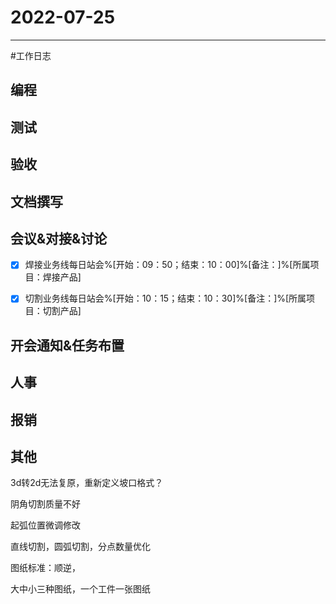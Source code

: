 # 2022-07-25 

---

#工作日志

## 编程



## 测试



## 验收 



## 文档撰写 



## 会议&对接&讨论
- [x] 焊接业务线每日站会%[开始：09：50；结束：10：00]%[备注：]%[所属项目：焊接产品]
- [x] 切割业务线每日站会%[开始：10：15；结束：10：30]%[备注：]%[所属项目：切割产品]


## 开会通知&任务布置



## 人事



## 报销



## 其他

3d转2d无法复原，重新定义坡口格式？

阴角切割质量不好

起弧位置微调修改

直线切割，圆弧切割，分点数量优化

图纸标准：顺逆，

大中小三种图纸，一个工件一张图纸


